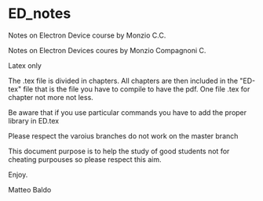 # ED_notes
Notes on Electron Device course by Monzio C.C.

Notes on Electron Devices coures by Monzio Compagnoni C.

Latex only

The .tex file is divided in chapters. All chapters are then included in the "ED-tex" file that is the file you have to compile to have the pdf. One file .tex for chapter not more not less.

Be aware that if you use particular commands you have to add the proper library in ED.tex

Please respect the varoius branches do not work on the master branch

This document purpose is to help the study of good students not for cheating purpouses so please respect this aim.

Enjoy.

Matteo Baldo
